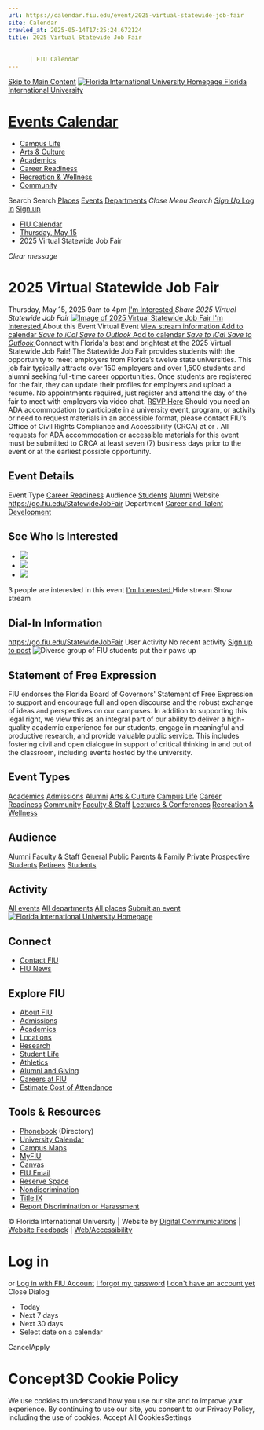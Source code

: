 ```yaml
---
url: https://calendar.fiu.edu/event/2025-virtual-statewide-job-fair
site: Calendar
crawled_at: 2025-05-14T17:25:24.672124
title: 2025 Virtual Statewide Job Fair
    
    
      | FIU Calendar
---
```


[Skip to Main Content](https://calendar.fiu.edu/event/2025-virtual-statewide-job-fair#main-content)
[![Florida International University Homepage](https://digicdn.fiu.edu/core/_assets/images/logo-top.png) Florida International University](https://www.fiu.edu)
# [Events Calendar ](https://calendar.fiu.edu/)
  * [Campus Life](https://calendar.fiu.edu/calendar?event_types%5B%5D=127595)
  * [Arts & Culture](https://calendar.fiu.edu/calendar?event_types%5B%5D=127590)
  * [Academics](https://calendar.fiu.edu/calendar?event_types%5B%5D=127582)
  * [Career Readiness](https://calendar.fiu.edu/calendar?event_types%5B%5D=127584)
  * [Recreation & Wellness](https://calendar.fiu.edu/calendar?event_types%5B%5D=127603)
  * [Community](https://calendar.fiu.edu/calendar?event_types%5B%5D=127601)


Search Search
[Places](https://calendar.fiu.edu/search/places) [Events](https://calendar.fiu.edu/calendar) [Departments](https://calendar.fiu.edu/search/departments)
_Close Menu_
_Search_ [ _Sign Up_ ](https://calendar.fiu.edu/signup)
[Log in](https://calendar.fiu.edu/auth/shib_login?previous_url=https%3A%2F%2Fcalendar.fiu.edu%2Fevent%2F2025-virtual-statewide-job-fair) [Sign up](https://calendar.fiu.edu/signup)
  * [FIU Calendar](https://calendar.fiu.edu/)
  * [Thursday, May 15](https://calendar.fiu.edu/calendar/day/2025/5/15)
  * 2025 Virtual Statewide Job Fair


_Clear message_
# 2025 Virtual Statewide Job Fair
Thursday, May 15, 2025 9am to 4pm 
[ I'm Interested ](https://calendar.fiu.edu/event/49055617491877/confirm?return=https%3A%2F%2Fcalendar.fiu.edu%2Fevent%2F2025-virtual-statewide-job-fair)
_Share 2025 Virtual Statewide Job Fair_
[ ![Image of 2025 Virtual Statewide Job Fair](https://localist-images.azureedge.net/photos/49055621215953/card/c06e5caf07f7a0cd65c11a5ec10a7cd700c12fe0.jpg) ](https://calendar.fiu.edu/photo/49055621215953)
[ I'm Interested ](https://calendar.fiu.edu/event/49055617491877/confirm?return=https%3A%2F%2Fcalendar.fiu.edu%2Fevent%2F2025-virtual-statewide-job-fair)
About this Event
Virtual Event [View stream information ](https://calendar.fiu.edu/event/2025-virtual-statewide-job-fair#about_stream)
[Add to calendar ](https://calendar.fiu.edu/event/2025-virtual-statewide-job-fair)
[ _Save to iCal_ ](https://calendar.fiu.edu/event/2025-virtual-statewide-job-fair.ics "Save to iCal") [ _Save to Outlook_ ](https://calendar.fiu.edu/event/2025-virtual-statewide-job-fair.ics "Save to Outlook")
[Add to calendar ](https://calendar.fiu.edu/event/2025-virtual-statewide-job-fair)
[ _Save to iCal_ ](https://calendar.fiu.edu/event/2025-virtual-statewide-job-fair.ics "Save to iCal") [ _Save to Outlook_ ](https://calendar.fiu.edu/event/2025-virtual-statewide-job-fair.ics "Save to Outlook")
Connect with Florida's best and brightest at the 2025 Virtual Statewide Job Fair!
The Statewide Job Fair provides students with the opportunity to meet employers from Florida’s twelve state universities. This job fair typically attracts over 150 employers and over 1,500 students and alumni seeking full-time career opportunities.
Once students are registered for the fair, they can update their profiles for employers and upload a resume. No appointments required, just register and attend the day of the fair to meet with employers via video chat. 
[RSVP Here](http://go.fiu.edu/StatewideJobFair)
Should you need an ADA accommodation to participate in a university event, program, or activity or need to request materials in an accessible format, please contact FIU’s Office of Civil Rights Compliance and Accessibility (CRCA) at or . All requests for ADA accommodation or accessible materials for this event must be submitted to CRCA at least seven (7) business days prior to the event or at the earliest possible opportunity. 
## Event Details
Event Type
[Career Readiness](https://calendar.fiu.edu/search/events?event_types%5B%5D=127584)
Audience
[Students](https://calendar.fiu.edu/search/events?event_types%5B%5D=121719) [Alumni](https://calendar.fiu.edu/search/events?event_types%5B%5D=121721)
Website
<https://go.fiu.edu/StatewideJobFair>
Department
[Career and Talent Development](https://calendar.fiu.edu/department/career_and_talent_development)
##  See Who Is Interested 
  * ![](https://localist-images.azureedge.net/photos/664326/small/7eb1b843932ccca9c16245cc99f64d88370c9c69.jpg)
  * ![](https://localist-images.azureedge.net/photos/664326/small/7eb1b843932ccca9c16245cc99f64d88370c9c69.jpg)
  * ![](https://localist-images.azureedge.net/photos/664326/small/7eb1b843932ccca9c16245cc99f64d88370c9c69.jpg)


3 people  are interested in this event
[ I'm Interested ](https://calendar.fiu.edu/event/49055617491877/confirm?return=https%3A%2F%2Fcalendar.fiu.edu%2Fevent%2F2025-virtual-statewide-job-fair)
Hide stream Show stream
## Dial-In Information
<https://go.fiu.edu/StatewideJobFair>
User Activity
No recent activity
[Sign up to post](https://calendar.fiu.edu/auth/shib_login?previous_url=https%3A%2F%2Fcalendar.fiu.edu%2Fevent%2F2025-virtual-statewide-job-fair)
![Diverse group of FIU students put their paws up](https://www.fiu.edu/_assets/images/thumbnail-students-paw.jpg)
## Statement of Free Expression
FIU endorses the Florida Board of Governors' Statement of Free Expression to support and encourage full and open discourse and the robust exchange of ideas and perspectives on our campuses. In addition to supporting this legal right, we view this as an integral part of our ability to deliver a high-quality academic experience for our students, engage in meaningful and productive research, and provide valuable public service. This includes fostering civil and open dialogue in support of critical thinking in and out of the classroom, including events hosted by the university.
## Event Types
[Academics](https://calendar.fiu.edu/calendar?event_types%5B%5D=127582)
[Admissions](https://calendar.fiu.edu/calendar?event_types%5B%5D=127583)
[Alumni](https://calendar.fiu.edu/calendar?event_types%5B%5D=127589)
[Arts & Culture](https://calendar.fiu.edu/calendar?event_types%5B%5D=127590)
[Campus Life](https://calendar.fiu.edu/calendar?event_types%5B%5D=127595)
[Career Readiness](https://calendar.fiu.edu/calendar?event_types%5B%5D=127584)
[Community](https://calendar.fiu.edu/calendar?event_types%5B%5D=127601)
[Faculty & Staff](https://calendar.fiu.edu/calendar?event_types%5B%5D=127602)
[Lectures & Conferences](https://calendar.fiu.edu/calendar?event_types%5B%5D=127587)
[Recreation & Wellness](https://calendar.fiu.edu/calendar?event_types%5B%5D=127603)
## Audience
[Alumni](https://calendar.fiu.edu/calendar?event_types%5B%5D=121721)
[Faculty & Staff](https://calendar.fiu.edu/calendar?event_types%5B%5D=121720)
[General Public](https://calendar.fiu.edu/calendar?event_types%5B%5D=121722)
[Parents & Family](https://calendar.fiu.edu/calendar?event_types%5B%5D=36918157286658)
[Private](https://calendar.fiu.edu/calendar?event_types%5B%5D=129753)
[Prospective Students](https://calendar.fiu.edu/calendar?event_types%5B%5D=121723)
[Retirees](https://calendar.fiu.edu/calendar?event_types%5B%5D=37290279036119)
[Students](https://calendar.fiu.edu/calendar?event_types%5B%5D=121719)
## Activity
[All events](https://calendar.fiu.edu/search?what=events)
[All departments](https://calendar.fiu.edu/search/departments)
[All places](https://calendar.fiu.edu/search?what=places)
[Submit an event](https://calendar.fiu.edu/admin/events/new/basic-information)
[ ![Florida International University Homepage](https://digicdn.fiu.edu/core/_assets/images/footer-logo.svg) ](https://www.fiu.edu/)
## Connect
  * [Contact FIU](https://www.fiu.edu/about/contact-us/index.html)
  * [FIU News](https://news.fiu.edu/)


## Explore FIU
  * [About FIU](https://www.fiu.edu/about/index.html)
  * [Admissions](https://www.fiu.edu/admissions/index.html)
  * [Academics](https://www.fiu.edu/academics/index.html)
  * [Locations](https://www.fiu.edu/locations/index.html)
  * [Research](https://www.fiu.edu/research/index.html)
  * [Student Life](https://www.fiu.edu/student-life/index.html)
  * [Athletics](https://www.fiu.edu/athletics/index.html)
  * [Alumni and Giving](https://www.fiu.edu/alumni-and-giving/index.html)
  * [Careers at FIU](https://hr.fiu.edu/careers/)
  * [Estimate Cost of Attendance](https://onestop.fiu.edu/finances/estimate-your-costs/)


## Tools & Resources
  * [Phonebook](https://phonebook.fiu.edu) (Directory)
  * [University Calendar](https://calendar.fiu.edu/)
  * [Campus Maps](https://campusmaps.fiu.edu/)
  * [MyFIU](https://my.fiu.edu/)
  * [Canvas](https://canvas.fiu.edu)
  * [FIU Email](http://mail.fiu.edu/)
  * [Reserve Space](https://reservespace.fiu.edu/make-reservation/)
  * [Nondiscrimination](https://ace.fiu.edu/civil-rights-and-accessibility/harassment-and-discrimination/)
  * [Title IX](https://ace.fiu.edu/title-ix/)
  * [Report Discrimination or Harassment](https://report.fiu.edu/)


© Florida International University  | Website by [Digital Communications](https://stratcomm.fiu.edu/digital-print/websites/) | [Website Feedback](https://webforms.fiu.edu/view.php?id=370774&element_5=https://calendar.fiu.edu/https://calendar.fiu.edu/) | [Web/Accessibility](https://accessibility.fiu.edu/)
# Log in
or
[Log in with FIU Account](https://calendar.fiu.edu/auth/shib_login?previous_url=https%3A%2F%2Fcalendar.fiu.edu%2Fevent%2F2025-virtual-statewide-job-fair)
[I forgot my password](https://calendar.fiu.edu/auth/forgot) [I don't have an account yet](https://calendar.fiu.edu/signup)
Close Dialog
  * Today
  * Next 7 days
  * Next 30 days
  * Select date on a calendar


CancelApply
# Concept3D Cookie Policy
We use cookies to understand how you use our site and to improve your experience. By continuing to use our site, you consent to our Privacy Policy, including the use of cookies. 
Accept All CookiesSettings
